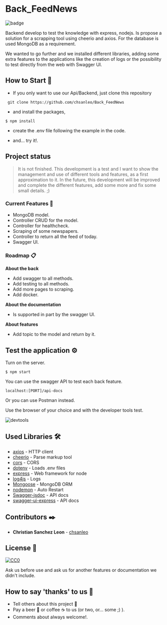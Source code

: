 # Back_FeedNews

![badge](https://img.shields.io/badge/working-active-brig)

Backend develop to test the knowledge with express, nodejs. Is propose a solution for a scrapping tool using cheerio and axios.
For the database is used MongoDB as a requirement.

We wanted to go further and we installed different libraries, adding some extra features to the applications like the creation of logs or the possibility to test directly from the web with Swagger UI. 


## How to Start 🚀

+ If you only want to use our Api/Backend, just clone this repository 
```
 git clone https://github.com/chsanleo/Back_FeedNews
```

+ and install the packages,

```
$ npm install
```
+ create the .env file following the example in the code. 

+ and... try it!.
 
## Project status

> It is not finished. This development is a test and I want to show the management and use of different tools and features, as a first approximation to it. In the future, this development will be improved and complete the different features, add some more and fix some small details.  ;)

### Current Features 📄

+ MongoDB model.
+ Controller CRUD for the model.
+ Controller for healthcheck.
+ Scraping of some newspapers.
+ Controller to return all the feed of today.
+ Swagger UI. 


### Roadmap 📋

**About the back**
+ Add swagger to all methods.
+ Add testing to all methods.
+ Add more pages to scraping.
+ Add docker.

**About the documentation**
+ Is supported in part by the swagger UI.

**About features**
+ Add topic to the model and return by it.


## Test the application ⚙️

Turn on the server.
```
$ npm start
```

You can use the swagger API to test each back feature.
```
localhost:[PORT]/api-docs
```

Or you can use Postman instead.


Use the browser of your choice and with the developer tools test. 


![devtools](https://www.formacionprofesional.info/wp-content/uploads/2015/09/herramientas_desarrollo_iexplorer11.png)


## Used Libraries 🛠️

* [axios](https://www.npmjs.com/package/axios) - HTTP client
* [cheerio](https://www.npmjs.com/package/cheerio) - Parse markup tool
* [cors](https://www.npmjs.com/package/cors) - CORS
* [dotenv](https://www.npmjs.com/package/dotenv) - Loads .env files
* [express](https://www.npmjs.com/package/express) - Web framework for node
* [log4js](https://www.npmjs.com/package/log4js) - Logs
* [Mongoose](https://www.npmjs.com/package/mongoose) - MongoDB ORM
* [nodemon](https://www.npmjs.com/package/nodemon) - Auto Restart
* [Swagger-jsdoc](https://www.npmjs.com/package/swagger-jsdoc) - API docs
* [swagger-ui-express](https://www.npmjs.com/package/swagger-ui-express) - API docs


## Contributors ✒️

* **Christian Sanchez Leon** - [chsanleo](https://github.com/chsanleo)


## License 📄
[![CC0](https://licensebuttons.net/p/zero/1.0/88x31.png)](https://creativecommons.org/publicdomain/zero/1.0/)

Ask us before use and ask us for another features or documentation we didn't include.


## How to say 'thanks' to us  🎁

* Tell others about this project 📢
* Pay a beer 🍺 or coffee ☕ to us (or two, or... some ;) ). 
* Comments about always welcome!.